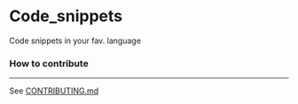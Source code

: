 # Code_snippets
Code snippets in your fav. language

### How to contribute
---
See [CONTRIBUTING.md](https://github.com/soyo-kaze/Code_snippets/blob/ca0d7585d549a2ae3ddf501df57f8990c8896937/CONTRIBUTING.md)
